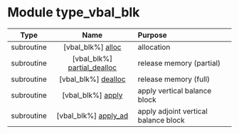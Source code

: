 # Module type_vbal_blk

| Type | Name | Purpose |
| :--: | :--: | :---------- |
| subroutine | [vbal_blk%] [alloc](https://github.com/benjaminmenetrier/bump/tree/master/src/type_vbal_blk.F90#L40) | allocation |
| subroutine | [vbal_blk%] [partial_dealloc](https://github.com/benjaminmenetrier/bump/tree/master/src/type_vbal_blk.F90#L69) | release memory (partial) |
| subroutine | [vbal_blk%] [dealloc](https://github.com/benjaminmenetrier/bump/tree/master/src/type_vbal_blk.F90#L87) | release memory (full) |
| subroutine | [vbal_blk%] [apply](https://github.com/benjaminmenetrier/bump/tree/master/src/type_vbal_blk.F90#L104) | apply vertical balance block |
| subroutine | [vbal_blk%] [apply_ad](https://github.com/benjaminmenetrier/bump/tree/master/src/type_vbal_blk.F90#L149) | apply adjoint vertical balance block |
